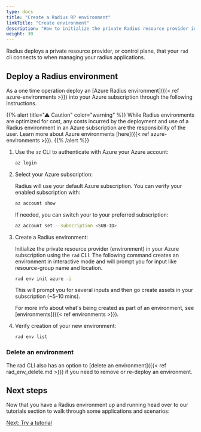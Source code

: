 ```yaml
---
type: docs
title: "Create a Radius RP environment"
linkTitle: "Create environment"
description: "How to initialize the private Radius resource provider in your Azure subscription"
weight: 30
---
```


Radius deploys a private resource provider, or control plane, that your `rad` cli connects to when managing your radius applications.

## Deploy a Radius environment

As a one time operation deploy an [Azure Radius environment]({{< ref azure-environments >}}) into your Azure subscription through the following instructions.

{{% alert title="⚠ Caution" color="warning" %}}
While Radius environments are optimized for cost, any costs incurred by the deployment and use of a Radius environment in an Azure subscription are the responsibility of the user. Learn more about Azure environments [here]({{< ref azure-environments >}}).
{{% /alert %}}

1. Use the `az` CLI to authenticate with Azure your Azure account:

   ```sh
   az login
   ```

1. Select your Azure subscription:

   Radius will use your default Azure subscription. You can verify your enabled subscription with:

   ```sh
   az account show
   ```

   If needed, you can switch your to your preferred subscription:

   ```sh
   az account set --subscription <SUB-ID>
   ```

1. Create a Radius environment:

   Initialize the private resource provider (environment) in your Azure subscription using the `rad` CLI. The following command creates an environment in interactive mode and will prompt you for input like resource-group name and location. 

   ```sh
   rad env init azure -i
   ```

   This will prompt you for several inputs and then go create assets in your subscription (~5-10 mins). 

   For more info about what's being created as part of an environment, see [environments]({{< ref environments >}}).

1. Verify creation of your new environment:

   ```sh
   rad env list
   ```

### Delete an environment

The rad CLI also has an option to [delete an environment]({{< ref rad_env_delete.md >}}) if you need to remove or re-deploy an environment.

## Next steps

Now that you have a Radius environment up and running head over to our tutorials section to walk through some applications and scenarios:

<a class="btn btn-primary" href="{{< ref tutorial >}}" role="button">Next: Try a tutorial</a>
